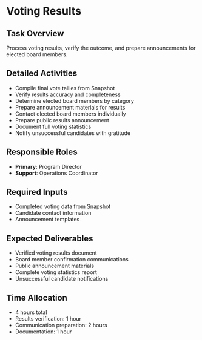 # Voting Results

## Task Overview
Process voting results, verify the outcome, and prepare announcements for elected board members.

## Detailed Activities
- Compile final vote tallies from Snapshot
- Verify results accuracy and completeness
- Determine elected board members by category
- Prepare announcement materials for results
- Contact elected board members individually
- Prepare public results announcement
- Document full voting statistics
- Notify unsuccessful candidates with gratitude

## Responsible Roles
- **Primary**: Program Director
- **Support**: Operations Coordinator

## Required Inputs
- Completed voting data from Snapshot
- Candidate contact information
- Announcement templates

## Expected Deliverables
- Verified voting results document
- Board member confirmation communications
- Public announcement materials
- Complete voting statistics report
- Unsuccessful candidate notifications

## Time Allocation
- 4 hours total
- Results verification: 1 hour
- Communication preparation: 2 hours
- Documentation: 1 hour
